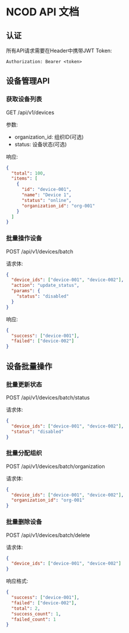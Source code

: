 # NCOD API 文档

## 认证

所有API请求需要在Header中携带JWT Token:

```http
Authorization: Bearer <token>
```

## 设备管理API

### 获取设备列表

GET /api/v1/devices

参数:

- organization_id: 组织ID(可选)
- status: 设备状态(可选)

响应:

```json
{
  "total": 100,
  "items": [
    {
      "id": "device-001",
      "name": "Device 1",
      "status": "online",
      "organization_id": "org-001"
    }
  ]
}
```

### 批量操作设备

POST /api/v1/devices/batch

请求体:

```json
{
  "device_ids": ["device-001", "device-002"],
  "action": "update_status",
  "params": {
    "status": "disabled"
  }
}
```

响应:

```json
{
  "success": ["device-001"],
  "failed": ["device-002"]
}
```

## 设备批量操作

### 批量更新状态

POST /api/v1/devices/batch/status

请求体:

```json
{
  "device_ids": ["device-001", "device-002"],
  "status": "disabled"
}
```

### 批量分配组织

POST /api/v1/devices/batch/organization

请求体:

```json
{
  "device_ids": ["device-001", "device-002"],
  "organization_id": "org-001"
}
```

### 批量删除设备

POST /api/v1/devices/batch/delete

请求体:

```json
{
  "device_ids": ["device-001", "device-002"]
}
```

响应格式:

```json
{
  "success": ["device-001"],
  "failed": ["device-002"],
  "total": 2,
  "success_count": 1,
  "failed_count": 1
}
```
